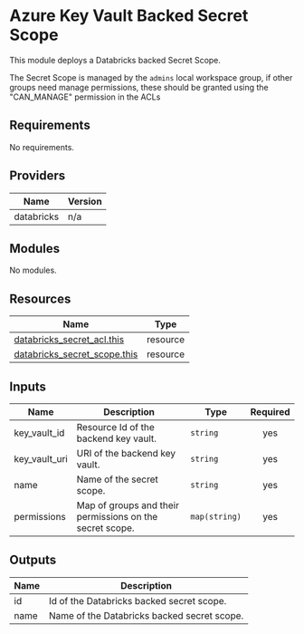 # Azure Key Vault Backed Secret Scope

This module deploys a Databricks backed Secret Scope.

The Secret Scope is managed by the `admins` local workspace group,
if other groups need manage permissions, these should be granted using the "CAN\_MANAGE" permission in the ACLs

## Requirements

No requirements.

## Providers

| Name | Version |
|------|---------|
| databricks | n/a |

## Modules

No modules.

## Resources

| Name | Type |
|------|------|
| [databricks_secret_acl.this](https://registry.terraform.io/providers/databricks/databricks/latest/docs/resources/secret_acl) | resource |
| [databricks_secret_scope.this](https://registry.terraform.io/providers/databricks/databricks/latest/docs/resources/secret_scope) | resource |

## Inputs

| Name | Description | Type | Required |
|------|-------------|------|:--------:|
| key\_vault\_id | Resource Id of the backend key vault. | `string` | yes |
| key\_vault\_uri | URI of the backend key vault. | `string` | yes |
| name | Name of the secret scope. | `string` | yes |
| permissions | Map of groups and their permissions on the secret scope. | `map(string)` | yes |

## Outputs

| Name | Description |
|------|-------------|
| id | Id of the Databricks backed secret scope. |
| name | Name of the Databricks backed secret scope. |
